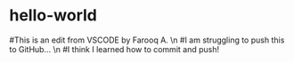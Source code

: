 # hello-world
#This is an edit from VSCODE by Farooq A.
\n
#I am struggling to push this to GitHub...
\n
#I think I learned how to commit and push!
